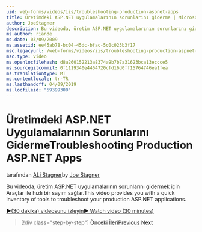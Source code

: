```yaml
---
uid: web-forms/videos/iis/troubleshooting-production-aspnet-apps
title: Üretimdeki ASP.NET uygulamalarının sorunlarını giderme | Microsoft Docs
author: JoeStagner
description: Bu videoda, üretim ASP.NET uygulamalarının sorunlarını gidermek için Araçlar ile hızlı bir sayım sağlar.
ms.author: riande
ms.date: 03/09/2009
ms.assetid: ee45ab78-bc04-45dc-bfac-5c0c023b3f17
msc.legacyurl: /web-forms/videos/iis/troubleshooting-production-aspnet-apps
msc.type: video
ms.openlocfilehash: d8a260152213a8374a9b7b7a31623bca13eccce5
ms.sourcegitcommit: 0f1119340e4464720cfd16d0ff15764746ea1fea
ms.translationtype: MT
ms.contentlocale: tr-TR
ms.lasthandoff: 04/09/2019
ms.locfileid: "59399300"
---
```

# <a name="troubleshooting-production-aspnet-apps"></a><span data-ttu-id="bad7f-103">Üretimdeki ASP.NET Uygulamalarının Sorunlarını Giderme</span><span class="sxs-lookup"><span data-stu-id="bad7f-103">Troubleshooting Production ASP.NET Apps</span></span>

<span data-ttu-id="bad7f-104">tarafından [ALi Stagner](https://github.com/JoeStagner)</span><span class="sxs-lookup"><span data-stu-id="bad7f-104">by [Joe Stagner](https://github.com/JoeStagner)</span></span>

<span data-ttu-id="bad7f-105">Bu videoda, üretim ASP.NET uygulamalarının sorunlarını gidermek için Araçlar ile hızlı bir sayım sağlar.</span><span class="sxs-lookup"><span data-stu-id="bad7f-105">This video provides you with a quick inventory of tools to troubleshoot your production ASP.NET applications.</span></span>

[<span data-ttu-id="bad7f-106">&#9654;(30 dakika) videosunu izleyin</span><span class="sxs-lookup"><span data-stu-id="bad7f-106">&#9654; Watch video (30 minutes)</span></span>](https://channel9.msdn.com/Blogs/ASP-NET-Site-Videos/troubleshooting-production-aspnet-apps)

> [!div class="step-by-step"]
> <span data-ttu-id="bad7f-107">[Önceki](feature-specific-delegated-management.md)
> [İleri](creating-a-site-with-iis7-manager.md)</span><span class="sxs-lookup"><span data-stu-id="bad7f-107">[Previous](feature-specific-delegated-management.md)
[Next](creating-a-site-with-iis7-manager.md)</span></span>

